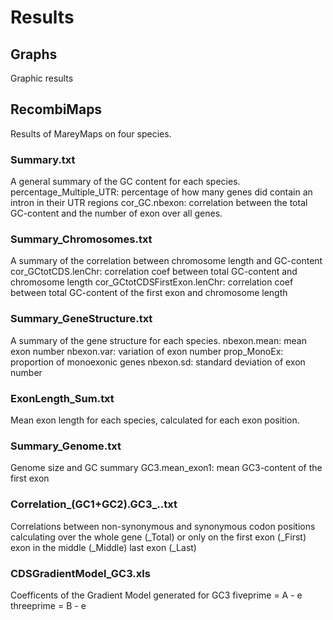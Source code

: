 # Results
## Graphs
Graphic results
## RecombiMaps
Results of MareyMaps on four species.
### Summary.txt
A general summary of the GC content for each species.
percentage_Multiple_UTR: percentage of how many genes did contain an intron in their UTR regions
cor_GC.nbexon: correlation between the total GC-content and the number of exon over all genes.
### Summary_Chromosomes.txt
A summary of the correlation between chromosome length and GC-content
cor_GCtotCDS.lenChr: correlation coef between total GC-content and chromosome length
cor_GCtotCDSFirstExon.lenChr: correlation coef between total GC-content of the first exon and chromosome length
### Summary_GeneStructure.txt
A summary of the gene structure for each species.
nbexon.mean: mean exon number
nbexon.var: variation of exon number
prop_MonoEx: proportion of monoexonic genes
nbexon.sd: standard deviation of exon number
### ExonLength_Sum.txt
Mean exon length for each species, calculated for each exon position.
### Summary_Genome.txt
Genome size and GC summary
GC3.mean_exon1: mean GC3-content of the first exon
### Correlation_(GC1+GC2).GC3_..txt
Correlations between non-synonymous and synonymous codon positions calculating over the whole gene (_Total) or only on the
first exon (_First)
exon in the middle (_Middle)
last exon (_Last)

### CDSGradientModel_GC3.xls
Coefficents of the Gradient Model generated for GC3
fiveprime = A - e
threeprime = B - e
